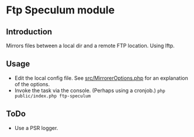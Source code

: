 Ftp Speculum module
===================

Introduction
------------
Mirrors files between a local dir and a remote FTP location. Using lftp.

Usage
-----
* Edit the local config file. See [src/MirrorerOptions.php](src/MirrorerOptions.php)
  for an explanation of the options.
* Invoke the task via the console. (Perhaps using a cronjob.)
  `php public/index.php ftp-speculum`

ToDo
----
* Use a PSR logger.